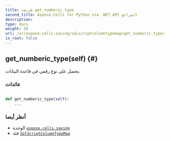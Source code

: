 ```yaml
---
title: طريقة get_numberic_type
second_title: Aspose.Cells for Python via .NET API المراجع
description:
type: docs
weight: 20
url: /ar/aspose.cells.saving/sqlscriptcolumntypemap/get_numberic_type/
is_root: false
---
```

##  get_numberic_type(self) {#}
يحصل على نوع رقمي في قاعدة البيانات.


###  عائدات




```python

def get_numberic_type(self):
    ...
```





###  أنظر أيضا
* الوحدة [`aspose.cells.saving`](../../)
* فئة [`SqlScriptColumnTypeMap`](/cells/python-net/ar/aspose.cells.saving/sqlscriptcolumntypemap)
